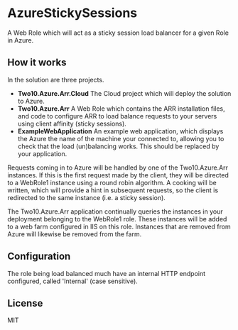 # AzureStickySessions

A Web Role which will act as a sticky session load balancer for a given Role in Azure.

## How it works

In the solution are three projects.

* __Two10.Azure.Arr.Cloud__ The Cloud project which will deploy the solution to Azure.
* __Two10.Azure.Arr__ A Web Role which contains the ARR installation files, and code to configure ARR to load balance requests to your servers using client affinity (sticky sessions).
* __ExampleWebApplication__ An example web application, which displays the Azure the name of the machine your connected to, allowing you to check that the load (un)balancing works. This should be replaced by your application.

Requests coming in to Azure will be handled by one of the Two10.Azure.Arr instances. If this is the first request made by the client, they will be directed to a WebRole1 instance using a round robin algorithm. A cooking will be written, which will provide a hint in subsequent requests, so the client is redirected to the same instance (i.e. a sticky session).

The Two10.Azure.Arr application continually queries the instances in your deployment belonging to the WebRole1 role. These instances will be added to a web farm configured in IIS on this role. Instances that are removed from Azure will likewise be removed from the farm.

## Configuration

The role being load balanced much have an internal HTTP endpoint configured, called 'Internal' (case sensitive).

## License

MIT
